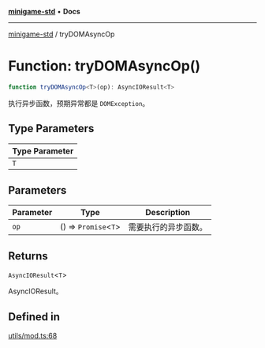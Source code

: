 [**minigame-std**](../README.md) • **Docs**

***

[minigame-std](../README.md) / tryDOMAsyncOp

# Function: tryDOMAsyncOp()

```ts
function tryDOMAsyncOp<T>(op): AsyncIOResult<T>
```

执行异步函数，预期异常都是 `DOMException`。

## Type Parameters

| Type Parameter |
| ------ |
| `T` |

## Parameters

| Parameter | Type | Description |
| ------ | ------ | ------ |
| `op` | () => `Promise`\<`T`\> | 需要执行的异步函数。 |

## Returns

`AsyncIOResult`\<`T`\>

AsyncIOResult。

## Defined in

[utils/mod.ts:68](https://github.com/JiangJie/minigame-std/blob/baaa9364b1809237ffe9720be3ef4dba617567c9/src/std/utils/mod.ts#L68)
